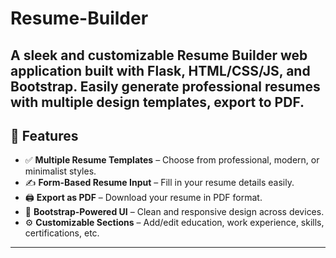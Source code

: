 # Resume-Builder

A sleek and customizable **Resume Builder** web application built with **Flask**, **HTML/CSS/JS**, and **Bootstrap**. Easily generate professional resumes with multiple design templates, export to PDF.
---

## 🚀 Features

- ✅ **Multiple Resume Templates** – Choose from professional, modern, or minimalist styles.
- ✍️ **Form-Based Resume Input** – Fill in your resume details easily.
- 🖨️ **Export as PDF** – Download your resume in PDF format.
- 🎨 **Bootstrap-Powered UI** – Clean and responsive design across devices.
- ⚙️ **Customizable Sections** – Add/edit education, work experience, skills, certifications, etc.


---

